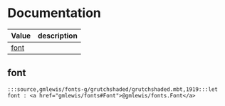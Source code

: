 # Documentation
|Value|description|
|---|---|
|[font](#font)||

## font

```moonbit
:::source,gmlewis/fonts-g/grutchshaded/grutchshaded.mbt,1919:::let font : <a href="gmlewis/fonts#Font">@gmlewis/fonts.Font</a>
```

